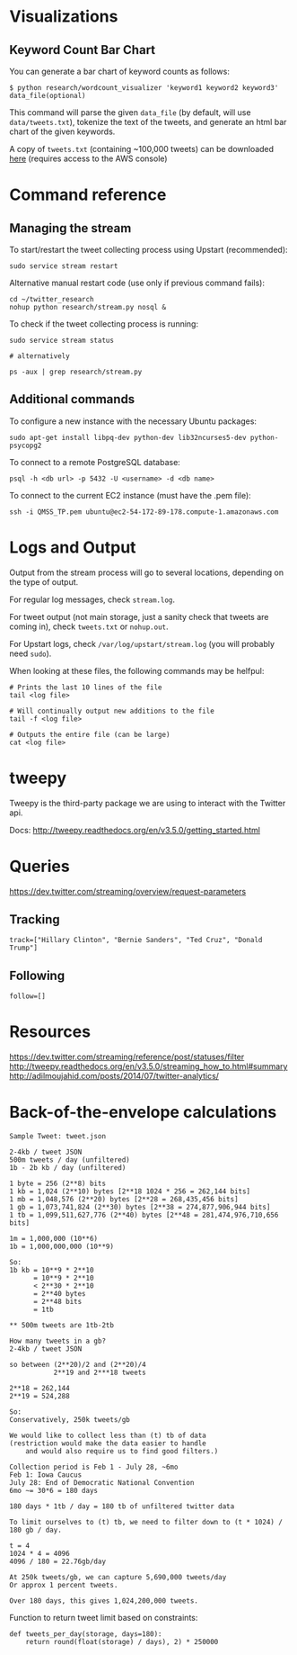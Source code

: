 
# Visualizations

## Keyword Count Bar Chart

You can generate a bar chart of keyword counts as follows:

```
$ python research/wordcount_visualizer 'keyword1 keyword2 keyword3' data_file(optional)
```

This command will parse the given `data_file` (by default, will use `data/tweets.txt`), tokenize the text of the tweets, and generate an html bar chart of the given keywords.

A copy of `tweets.txt` (containing ~100,000 tweets) can be downloaded [here](https://console.aws.amazon.com/s3/home?region=us-east-1&bucket=primary-tweets) (requires access to the AWS console)


# Command reference

## Managing the stream

To start/restart the tweet collecting process using Upstart (recommended):
```
sudo service stream restart
```

Alternative manual restart code (use only if previous command fails):
```
cd ~/twitter_research
nohup python research/stream.py nosql &
```

To check if the tweet collecting process is running:
```
sudo service stream status

# alternatively

ps -aux | grep research/stream.py
```

## Additional commands

To configure a new instance with the necessary Ubuntu packages:
```
sudo apt-get install libpq-dev python-dev lib32ncurses5-dev python-psycopg2
```

To connect to a remote PostgreSQL database:
```
psql -h <db url> -p 5432 -U <username> -d <db name>
```

To connect to the current EC2 instance (must have the .pem file):
```
ssh -i QMSS_TP.pem ubuntu@ec2-54-172-89-178.compute-1.amazonaws.com
```


# Logs and Output

Output from the stream process will go to several locations, depending on the type of output.

For regular log messages, check `stream.log`.

For tweet output (not main storage, just a sanity check that tweets are coming in), check `tweets.txt` or `nohup.out`.

For Upstart logs, check `/var/log/upstart/stream.log` (you will probably need `sudo`).

When looking at these files, the following commands may be helfpul:

```
# Prints the last 10 lines of the file
tail <log file>

# Will continually output new additions to the file
tail -f <log file>

# Outputs the entire file (can be large)
cat <log file>
```


# tweepy

Tweepy is the third-party package we are using to interact with the Twitter api.

Docs: http://tweepy.readthedocs.org/en/v3.5.0/getting_started.html

# Queries

https://dev.twitter.com/streaming/overview/request-parameters

## Tracking
```
track=["Hillary Clinton", "Bernie Sanders", "Ted Cruz", "Donald Trump"]
```

## Following
```
follow=[]
```

# Resources

https://dev.twitter.com/streaming/reference/post/statuses/filter
http://tweepy.readthedocs.org/en/v3.5.0/streaming_how_to.html#summary
http://adilmoujahid.com/posts/2014/07/twitter-analytics/


# Back-of-the-envelope calculations
```
Sample Tweet: tweet.json

2-4kb / tweet JSON
500m tweets / day (unfiltered)
1b - 2b kb / day (unfiltered)

1 byte = 256 (2**8) bits
1 kb = 1,024 (2**10) bytes [2**18 1024 * 256 = 262,144 bits]
1 mb = 1,048,576 (2**20) bytes [2**28 = 268,435,456 bits]
1 gb = 1,073,741,824 (2**30) bytes [2**38 = 274,877,906,944 bits]
1 tb = 1,099,511,627,776 (2**40) bytes [2**48 = 281,474,976,710,656 bits]

1m = 1,000,000 (10**6)
1b = 1,000,000,000 (10**9)

So:
1b kb = 10**9 * 2**10
      = 10**9 * 2**10
      < 2**30 * 2**10
      = 2**40 bytes
      = 2**48 bits
      = 1tb

** 500m tweets are 1tb-2tb

How many tweets in a gb?
2-4kb / tweet JSON

so between (2**20)/2 and (2**20)/4
           2**19 and 2***18 tweets

2**18 = 262,144
2**19 = 524,288

So:
Conservatively, 250k tweets/gb

We would like to collect less than (t) tb of data
(restriction would make the data easier to handle
    and would also require us to find good filters.)

Collection period is Feb 1 - July 28, ~6mo
Feb 1: Iowa Caucus
July 28: End of Democratic National Convention
6mo ~= 30*6 = 180 days

180 days * 1tb / day = 180 tb of unfiltered twitter data

To limit ourselves to (t) tb, we need to filter down to (t * 1024) / 180 gb / day.

t = 4
1024 * 4 = 4096
4096 / 180 = 22.76gb/day

At 250k tweets/gb, we can capture 5,690,000 tweets/day
Or approx 1 percent tweets.

Over 180 days, this gives 1,024,200,000 tweets.
```

Function to return tweet limit based on constraints:

```
def tweets_per_day(storage, days=180):
    return round(float(storage) / days), 2) * 250000
```
